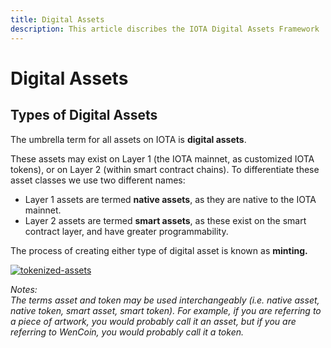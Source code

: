 ```yaml
---
title: Digital Assets
description: This article discribes the IOTA Digital Assets Framework
---
```


# Digital Assets

## Types of Digital Assets

The umbrella term for all assets on IOTA is **digital assets**.

These assets may exist on Layer 1 (the IOTA mainnet, as customized IOTA tokens), or on Layer 2 (within smart contract chains). To differentiate these asset classes we use two different names:

- Layer 1 assets are termed **native assets**, as they are native to the IOTA mainnet.
- Layer 2 assets are termed **smart assets**, as these exist on the smart contract layer, and have greater programmability.

The process of creating either type of digital asset is known as **minting.**

[![tokenized-assets](/img/learn/layer2-tokenized-assets.png)](/img/learn/layer2-tokenized-assets.png)

_Notes:_\
_The terms asset and token may be used interchangeably (i.e. native asset, native token, smart asset, smart token). For example, if you are referring to a piece of artwork, you would probably call it an asset, but if you are referring to WenCoin, you would probably call it a token._
